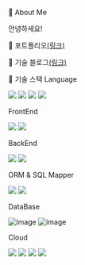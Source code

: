 💬 About Me

안녕하세요! 

📝 포트폴리오<a href="https://short-cardboard-33e.notion.site/05d73fbd03cf4a70acf01d2c5c08758a">(링크)</a>

💬 기술 블로그<a href="https://rlatmddnjs0103.tistory.com/">(링크)</a>

💪 기술 스택
Language


<img src="https://img.shields.io/badge/JavaScript-F7DF1E?style=for-the-badge&logo=JavaScript&logoColor=white"/> <img src = "https://img.shields.io/badge/Java-007396?style=for-the-badge&logo=java&logoColor=white"/> <img src="https://img.shields.io/badge/Kotlin-7F52FF?style=for-the-badge&logo=Kotlin&logoColor=white"/> <img src="https://img.shields.io/badge/Python-3776AB?logo=Python&logoColor=white&style=for-the-badge"/>





FrontEnd

<img src="https://img.shields.io/badge/-React-61DAFB?logo=React&logoColor=white&style=for-the-badge"/> <img src="https://img.shields.io/badge/-jQuery-0769AD?logo=jQuery&logoColor=white&style=for-the-badge"/>

    

BackEnd

<img src="https://img.shields.io/badge/-Spring Boot-6DB33F?logo=Springboot&logoColor=white&style=for-the-badge"/> <img src="https://img.shields.io/badge/-Django-000000?logo=Django&logoColor=white&style=for-the-badge"/>


   

ORM & SQL Mapper

<img src="https://img.shields.io/badge/-MyBatis-red?&style=for-the-badge"/> <img src="https://img.shields.io/badge/-JPA-6DB33F?&style=for-the-badge"/>

 

DataBase

![image](https://github.com/Kim-soung-won/Kim-soung-won/assets/105148570/c8fb19c6-0fdf-4288-9a56-266d8a64a300) ![image](https://github.com/Kim-soung-won/Kim-soung-won/assets/105148570/f21d4a69-7186-4308-9fe9-b4ad1c0d2e2d)


 

Cloud

<img src="https://img.shields.io/badge/-Docker-2496ED?logo=Docker&logoColor=white&style=for-the-badge"/> <img src="https://img.shields.io/badge/-Jenkins-D24939?logo=Jenkins&logoColor=white&style=for-the-badge"/> <img src="https://img.shields.io/badge/-NCP-03C75A?&style=for-the-badge"/> <img src="https://img.shields.io/badge/-AWS-232F3E?logo=Amazon AWS&logoColor=white&style=for-the-badge"/>




      

